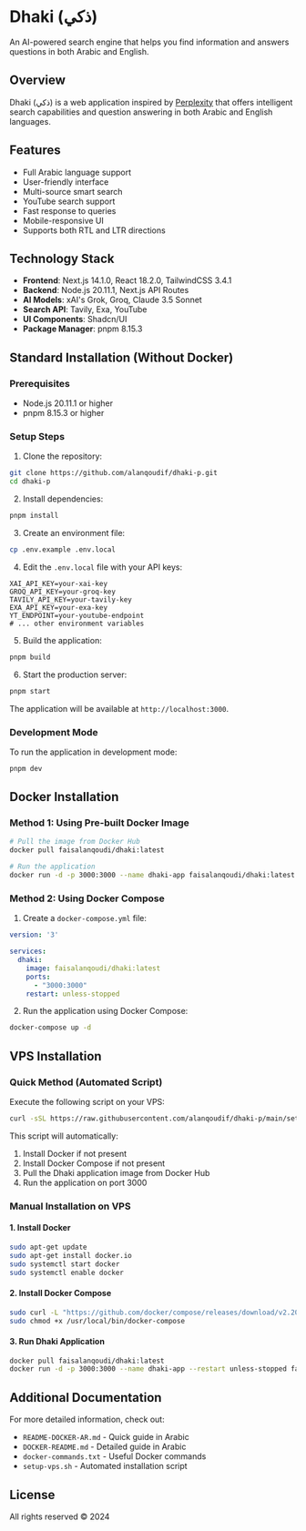 # Dhaki (ذكي)

An AI-powered search engine that helps you find information and answers questions in both Arabic and English.

## Overview

Dhaki (ذكي) is a web application inspired by [Perplexity](https://www.perplexity.ai/) that offers intelligent search capabilities and question answering in both Arabic and English languages.

## Features

- Full Arabic language support
- User-friendly interface
- Multi-source smart search
- YouTube search support
- Fast response to queries
- Mobile-responsive UI
- Supports both RTL and LTR directions

## Technology Stack

- **Frontend**: Next.js 14.1.0, React 18.2.0, TailwindCSS 3.4.1
- **Backend**: Node.js 20.11.1, Next.js API Routes
- **AI Models**: xAI's Grok, Groq, Claude 3.5 Sonnet
- **Search API**: Tavily, Exa, YouTube
- **UI Components**: Shadcn/UI
- **Package Manager**: pnpm 8.15.3

## Standard Installation (Without Docker)

### Prerequisites

- Node.js 20.11.1 or higher
- pnpm 8.15.3 or higher

### Setup Steps

1. Clone the repository:
```bash
git clone https://github.com/alanqoudif/dhaki-p.git
cd dhaki-p
```

2. Install dependencies:
```bash
pnpm install
```

3. Create an environment file:
```bash
cp .env.example .env.local
```

4. Edit the `.env.local` file with your API keys:
```
XAI_API_KEY=your-xai-key
GROQ_API_KEY=your-groq-key
TAVILY_API_KEY=your-tavily-key
EXA_API_KEY=your-exa-key
YT_ENDPOINT=your-youtube-endpoint
# ... other environment variables
```

5. Build the application:
```bash
pnpm build
```

6. Start the production server:
```bash
pnpm start
```

The application will be available at `http://localhost:3000`.

### Development Mode

To run the application in development mode:
```bash
pnpm dev
```

## Docker Installation

### Method 1: Using Pre-built Docker Image

```bash
# Pull the image from Docker Hub
docker pull faisalanqoudi/dhaki:latest

# Run the application
docker run -d -p 3000:3000 --name dhaki-app faisalanqoudi/dhaki:latest
```

### Method 2: Using Docker Compose

1. Create a `docker-compose.yml` file:

```yaml
version: '3'

services:
  dhaki:
    image: faisalanqoudi/dhaki:latest
    ports:
      - "3000:3000"
    restart: unless-stopped
```

2. Run the application using Docker Compose:

```bash
docker-compose up -d
```

## VPS Installation

### Quick Method (Automated Script)

Execute the following script on your VPS:

```bash
curl -sSL https://raw.githubusercontent.com/alanqoudif/dhaki-p/main/setup-vps.sh | bash
```

This script will automatically:
1. Install Docker if not present
2. Install Docker Compose if not present
3. Pull the Dhaki application image from Docker Hub
4. Run the application on port 3000

### Manual Installation on VPS

#### 1. Install Docker
```bash
sudo apt-get update
sudo apt-get install docker.io
sudo systemctl start docker
sudo systemctl enable docker
```

#### 2. Install Docker Compose
```bash
sudo curl -L "https://github.com/docker/compose/releases/download/v2.20.3/docker-compose-$(uname -s)-$(uname -m)" -o /usr/local/bin/docker-compose
sudo chmod +x /usr/local/bin/docker-compose
```

#### 3. Run Dhaki Application
```bash
docker pull faisalanqoudi/dhaki:latest
docker run -d -p 3000:3000 --name dhaki-app --restart unless-stopped faisalanqoudi/dhaki:latest
```

## Additional Documentation

For more detailed information, check out:
- `README-DOCKER-AR.md` - Quick guide in Arabic
- `DOCKER-README.md` - Detailed guide in Arabic
- `docker-commands.txt` - Useful Docker commands
- `setup-vps.sh` - Automated installation script

## License

All rights reserved © 2024
